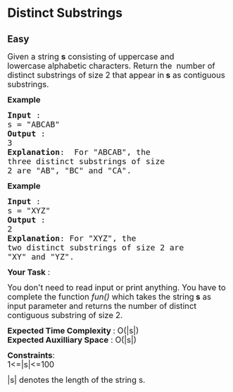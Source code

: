 # Distinct Substrings
## Easy 
<div class="problem-statement">
                <p></p><p><span style="font-size:18px">Given a string <strong>s</strong>&nbsp;consisting of uppercase and lowercase&nbsp;alphabetic characters. Return the &nbsp;number of distinct substrings of size 2 that appear in<strong> s</strong>&nbsp;as contiguous substrings.</span></p>

<p><span style="font-size:18px"><strong>Example</strong></span></p>

<pre><span style="font-size:18px"><strong>Input </strong>:
s = "ABCAB"
<strong>Output </strong>:
3
<strong>Explanation</strong>:  For "ABCAB", the 
three distinct substrings of size 
2 are "AB", "BC" and "CA". </span></pre>

<p><span style="font-size:18px"><strong>Example</strong></span></p>

<pre><span style="font-size:18px"><strong>Input </strong>:
s = "XYZ"
<strong>Output </strong>:
2
<strong>Explanation</strong>: For "XYZ", the 
two distinct substrings of size 2 are
"XY" and "YZ".</span>
</pre>

<p><span style="font-size:18px"><strong>Your Task</strong> :</span></p>

<p><span style="font-size:18px">You don't need to read input or print anything. You have to complete the function <em>fun()&nbsp;</em>which takes the string<strong> s</strong>&nbsp;as input parameter and returns the number of distinct contiguous substring of size 2.</span></p>

<p><span style="font-size:18px"><strong>Expected Time Complexity </strong>: O(|s|)<br>
<strong>Expected Auxilliary Space</strong> : O(|s|)</span></p>

<p><span style="font-size:18px"><strong>Constraints</strong>:<br>
1&lt;=|s|&lt;=100</span></p>

<p><span style="font-size:18px">|s| denotes the length of the string s.</span></p>
 <p></p>
            </div>